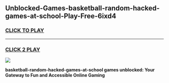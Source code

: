 
## Unblocked-Games-basketball-random-hacked-games-at-school-Play-Free-6ixd4
<h3>
<a href="https://premium76.site?title=basketball-random-hacked-games-at-school&ref=22A">CLICK TO PLAY</a></h3>
<hr>

<h3>
<a href="https://premium76.site?title=basketball-random-hacked-games-at-school&ref=22A">CLICK 2 PLAY</a>
  
</h3>

<a href="https://premium76.site?title=basketball-random-hacked-games-at-school&ref=22A"><img src="https://clearcache.store/games.png"></a>


**basketball-random-hacked-games-at-school games unblocked: Your Gateway to Fun and Accessible Online Gaming**

